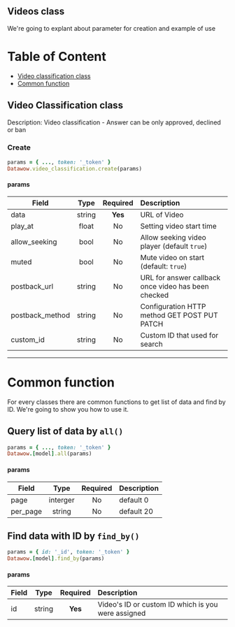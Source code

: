 ## Videos class
  
We're going to explant about parameter for creation and example of use

# Table of Content
- [Video classification class](#video-classification-class)
- [Common function](#common-function)

## Video Classification class
Description: Video classification - Answer can be only approved, declined or ban
### Create
```ruby
params = { ..., token: '_token' }
Datawow.video_classification.create(params)
```

#### params
| Field        | Type           | Required  | Description |
| ------------- |:-------------:| :-----:| :-----|
| data     | 	string | **Yes** |URL of Video|
| play_at | float |No |Setting video start time|
| allow_seeking |bool| No |Allow seeking video player (default `true`)|
|muted |bool|No| Mute video on start (default: `true`)|
| postback_url	     | string      | No | URL for answer callback once video has been checked|
| postback_method     | 	string | No |Configuration HTTP method GET POST PUT PATCH|
| custom_id	     | string      |   No |Custom ID that used for search|

---
# Common function
For every classes there are common functions to get list of data and find by ID. We're going to show you how to use it.

## Query list of data by  `all()`

```ruby
params = { ..., token: '_token' }
Datawow.[model].all(params)
```
#### params
| Field        | Type           | Required  | Description |
| ------------- |:-------------:| :-----:| :-----|
| page     | 	interger | No | default 0|
| per_page 	     | string      | No | default 20 |


## Find data with ID by  `find_by()`
```ruby
params = { id: '_id', token: '_token' }
Datawow.[model].find_by(params)
```
#### params
| Field        | Type           | Required  | Description |
| ------------- |:-------------:| :----:| :-----|
| id	     | string  |   **Yes** | Video's ID or custom ID which is you were assigned|
